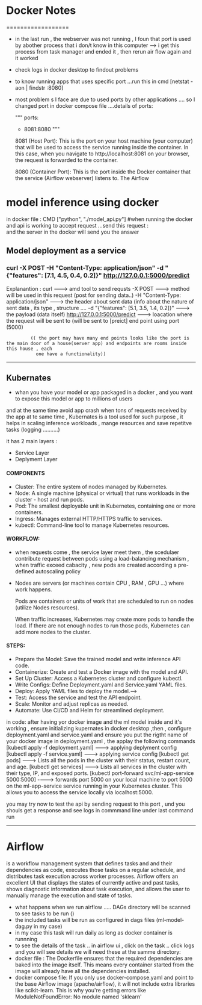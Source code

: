 

# Docker Notes
==================

- in the last run , the webserver was not running , I foun that port is used by abother process that i don/t know in this computer --> i get this process from task manager and ended it  , then rerun air flow again and it worked
- check logs in docker desktop to findout problems
- to know running apps that uses specific port  ...run this in cmd [netstat -aon | findstr :8080]
- most problem s I face are due to used ports by other applications .... so I changed port in docker compose file ....details of ports:

  """
  ports:
  - 8081:8080
  """

  8081 (Host Port):
  This is the port on your host machine (your computer) that will be used to access the service running inside the container.
  In this case, when you navigate to http://localhost:8081 on your browser, the request is forwarded to the container.

  8080 (Container Port):
  This is the port inside the Docker container that the service (Airflow webserver) listens to.
  The Airflow



# model inference using docker
in docker file : CMD ["python", "./model_api.py"]
#when running the docker and api is working to accept request ...send this request :  
and the server in the docker will send you the answer



## Model deployment as a service
### curl -X POST -H "Content-Type: application/json" -d "{\"features\": [7.1, 4.5, 0.4, 0.2]}" http://127.0.0.1:5000/predict
Explanantion :
curl      ---> amd tool to send requsts
-X POST      ---> method will be used in this request (post for sending data..)
-H "Content-Type: application/json"      ---> the header about  sent data (info about the nature of sent data , its type  , structure ....
-d "{\"features\": [5.1, 3.5, 1.4, 0.2]}"      ---> the payload (data itself)
http://127.0.0.1:5000/predict     ---> loacation where the request will be sent to (will be sent to [preict] end point using port (5000)

             (( the port may have many end points looks like the port is the main door of a house(server app) and endpoints are rooms inside this house , each 
               one have a functionality))




------------------------------------------------------------------------------------------------------------------------------------------------------------
## Kubernates

- whan you have your model or app packaged in a docker , and you want to expose this model or app to millions of users

and at the same time avoid app crash when tons of requests received by the app at te same time ,  Kubernates is a tool used for such purpose , it helps in scaling inference workloads , mange resources and save repetitve tasks (logging ..........)

it has 2 main layers :

- Service Layer
- Deplyment Layer

#### COMPONENTS

- Cluster: The entire system of nodes managed by Kubernetes.
- Node: A single machine (physical or virtual) that runs workloads in the cluster - host and run pods.
- Pod: The smallest deployable unit in Kubernetes, containing one or more containers.
- Ingress: Manages external HTTP/HTTPS traffic to services.
- kubectl: Command-line tool to manage Kubernetes resources.

#### WORKFLOW:

- when requests come , the service layer meet them , the scedulaer contribute request between pods using a load-balancing mechanism , when traffic exceed cabacity , new pods are created according a pre-defined autoscaling policy
- Nodes are servers (or machines contain CPU , RAM , GPU ...) where work happens.

  Pods are containers or units of work that are scheduled to run on nodes (utilize Nodes resources).

  When traffic increases, Kubernetes may create more pods to handle the load. If there are not enough nodes to run those
  pods, Kubernetes can add more nodes to the cluster.

#### STEPS:

- Prepare the Model: Save the trained model and write inference API code.
- Containerize: Create and test a Docker image with the model and API.
- Set Up Cluster: Access a Kubernetes cluster and configure kubectl.
- Write Configs: Define Deployment.yaml and Service.yaml YAML files.
- Deploy: Apply YAML files to deploy the model.-->
- Test: Access the service and test the API endpoint.
- Scale: Monitor and adjust replicas as needed.
- Automate: Use CI/CD and Helm for streamlined deployment.

in code:  after having yor docker image and the ml model inside and it's working , ensure initializing kupernates in docker desktop ,then , configure deployment.yaml and service.yaml and ensure you put the rigtht name of your docker image in deployment.yaml , the applay the following commands 
    [kubectl apply -f deployment.yaml]              ---> applying deplyment config
    [kubectl apply -f service.yaml]                ---> applying service config
    [kubectl get pods]                              --->  Lists all the pods in the cluster with their status, restart count, and age.
    [kubectl get services]                            ---> Lists all services in the cluster with their type, IP, and exposed ports.
    [kubectl port-forward svc/ml-app-service 5000:5000]     ---->  forwards port 5000 on your local machine to port 5000 on the ml-app-service service running in your Kubernetes cluster. This allows you to access the service locally via localhost:5000.

you may try now to test the api by sending request to this port , und you shouls get a response and see logs in commmand line under last command run


-----------------------------------------------------------------------------------------------------------------------------
# **Airflow** 
  is a workflow management system that defines tasks and and their dependencies as code,
  executes those tasks on a regular schedule, and distributes task execution across worker processes.
  Airflow offers an excellent UI that displays the states of currently active and past tasks,
  shows diagnostic information about task execution, and allows the user to manually manage the execution and state of tasks.

- what happens when we run airflow ..... DAGs directory will be scanned to see tasks to be run ()
- the included tasks will be run as configured in dags files (ml-model-dag.py in my case)
- in my case this task will run daily as long as docker container is runnning
- to see the details of the task .. in airflow ui , click on the task .. click logs and you will see details we will need these at the samme directory:
- docker file : The Dockerfile ensures that the required dependencies are baked into the image itself. This means every container started from the image will already have all the dependencies installed.
- docker compose file: If you only use docker-compose.yaml and point to the base Airflow image (apache/airflow), it will not include extra libraries like scikit-learn. This is why you're getting errors like ModuleNotFoundError: No module named 'sklearn'